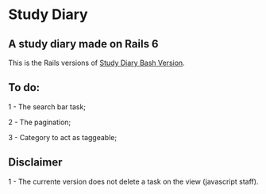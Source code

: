 # Study Diary
## A study diary made on Rails 6
This is the Rails versions of [Study Diary Bash Version](https://github.com/Pauloparakleto/aquecimento-iugu-study-diary).

## To do:
1 - The search bar task;

2 - The pagination;

3 - Category to act as taggeable;

## Disclaimer

1 - The currente version does not delete a task on the view (javascript staff).


